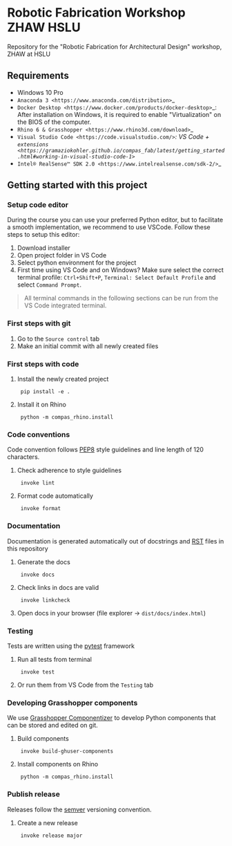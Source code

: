 # Robotic Fabrication Workshop ZHAW HSLU

Repository for the "Robotic Fabrication for Architectural Design" workshop, ZHAW at HSLU

## Requirements

* Windows 10 Pro
* `Anaconda 3 <https://www.anaconda.com/distribution>`_
* `Docker Desktop <https://www.docker.com/products/docker-desktop>`_: After installation on Windows, it is required to enable "Virtualization" on the BIOS of the computer.
* `Rhino 6 & Grasshopper <https://www.rhino3d.com/download>`_
* `Visual Studio Code <https://code.visualstudio.com/>`_: VS Code + `extensions <https://gramaziokohler.github.io/compas_fab/latest/getting_started.html#working-in-visual-studio-code-1>`_
* `Intel® RealSense™ SDK 2.0 <https://www.intelrealsense.com/sdk-2/>`_


## Getting started with this project

### Setup code editor

During the course you can use your preferred Python editor, but to facilitate a smooth implementation, we recommend to use VSCode.
Follow these steps to setup this editor:

1. Download installer
1. Open project folder in VS Code
2. Select python environment for the project
3. First time using VS Code and on Windows? Make sure select the correct terminal profile: `Ctrl+Shift+P`, `Terminal: Select Default Profile` and select `Command Prompt`.

> All terminal commands in the following sections can be run from the VS Code integrated terminal. 


### First steps with git

1. Go to the `Source control` tab
2. Make an initial commit with all newly created files


### First steps with code

1. Install the newly created project 

        pip install -e .

2. Install it on Rhino

        python -m compas_rhino.install


### Code conventions

Code convention follows [PEP8](https://pep8.org/) style guidelines and line length of 120 characters.

1. Check adherence to style guidelines

        invoke lint

2. Format code automatically

        invoke format


### Documentation

Documentation is generated automatically out of docstrings and [RST](https://www.sphinx-doc.org/en/master/usage/restructuredtext/basics.html) files in this repository

1. Generate the docs

        invoke docs

2. Check links in docs are valid

        invoke linkcheck

3. Open docs in your browser (file explorer -> `dist/docs/index.html`)


### Testing

Tests are written using the [pytest](https://docs.pytest.org/) framework

1. Run all tests from terminal

        invoke test

2. Or run them from VS Code from the `Testing` tab


### Developing Grasshopper components

We use [Grasshopper Componentizer](https://github.com/compas-dev/compas-actions.ghpython_components) to develop Python components that can be stored and edited on git.

1. Build components

        invoke build-ghuser-components

2. Install components on Rhino

        python -m compas_rhino.install


### Publish release

Releases follow the [semver](https://semver.org/spec/v2.0.0.html) versioning convention.

1. Create a new release

        invoke release major
